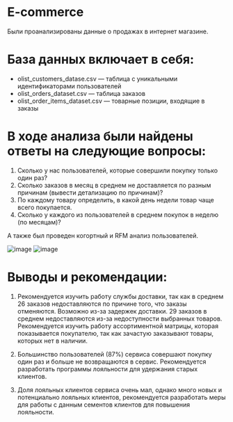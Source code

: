 # E-commerce
Были проанализированы данные о продажах в интернет магазине. 

# База данных включает в себя:
- olist_customers_datase.csv — таблица с уникальными идентификаторами пользователей
- olist_orders_dataset.csv — таблица заказов
- olist_order_items_dataset.csv — товарные позиции, входящие в заказы

# В ходе анализа были найдены ответы на следующие вопросы:

1. Сколько у нас пользователей, которые совершили покупку только один раз?
2. Сколько заказов в месяц в среднем не доставляется по разным причинам (вывести детализацию по причинам)?
3. По каждому товару определить, в какой день недели товар чаще всего покупается.
4. Сколько у каждого из пользователей в среднем покупок в неделю (по месяцам)?

А также был проведен когортный и RFM анализ пользователей.


![image](https://github.com/azizabobojonova/e-commerce/assets/157654767/a9d8cd1d-bfe0-4bf4-9fcc-350bfdd95bae)
![image](https://github.com/azizabobojonova/e-commerce/assets/157654767/2d86d95a-f379-4edd-9886-a1647942d6fb)

# Выводы и рекомендации:

1. Рекомендуется изучить работу службы доставки, так как в среднем 26 заказов недоставляются по причине того, что заказы отменяются. Возможно из-за задержек доставки. 29 заказов в среднем недоставляются из-за недоступности выбранных товаров. Рекомендуется изучить работу ассортиментной матрицы, которая показывается покупателю, так как зачастую заказывают товары, которых нет в наличии.

2. Большинство пользователей (87%) сервиса совершают покупку один раз и больше не возвращаются в сервис. Рекомендуется разработать программы лояльности для удержания старых клиентов.

3. Доля лояльных клиентов сервиса очень мал, однако много новых и потенциально лояльных клиентов, рекомендуется разработать меры для работы с данным сементов клиентов для повышения лояльности.
